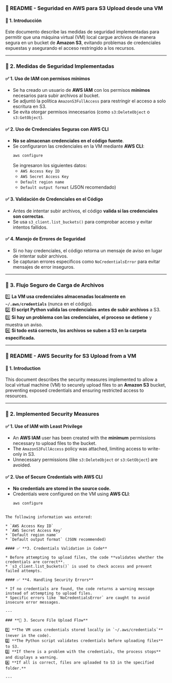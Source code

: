 ### **📌 README - Seguridad en AWS para S3 Upload desde una VM**  

#### **🔹 1. Introducción**  
Este documento describe las medidas de seguridad implementadas para permitir que una máquina virtual (VM) local cargue archivos de manera segura en un bucket de **Amazon S3**, evitando problemas de credenciales expuestas y asegurando el acceso restringido a los recursos.

---

### **🔹 2. Medidas de Seguridad Implementadas**  

#### ✅ **1. Uso de IAM con permisos mínimos**  
- Se ha creado un usuario de **AWS IAM** con los permisos **mínimos** necesarios para subir archivos al bucket.  
- Se adjuntó la política `AmazonS3FullAccess` para restringir el acceso a solo escritura en S3.  
- Se evita otorgar permisos innecesarios (como `s3:DeleteObject` o `s3:GetObject`).

#### ✅ **2. Uso de Credenciales Seguras con AWS CLI**  
- **No se almacenan credenciales en el código fuente**.  
- Se configuraron las credenciales en la VM mediante **AWS CLI**:  
  ```bash
  aws configure
  ```
  Se ingresaron los siguientes datos:
  - `AWS Access Key ID`
  - `AWS Secret Access Key`
  - `Default region name`
  - `Default output format` (JSON recomendado)

#### ✅ **3. Validación de Credenciales en el Código**  
- Antes de intentar subir archivos, el código **valida si las credenciales son correctas**.  
- Se usa `s3_client.list_buckets()` para comprobar acceso y evitar intentos fallidos.  

#### ✅ **4. Manejo de Errores de Seguridad**  
- Si no hay credenciales, el código retorna un mensaje de aviso en lugar de intentar subir archivos.  
- Se capturan errores específicos como `NoCredentialsError` para evitar mensajes de error inseguros.  

---

### **🔹 3. Flujo Seguro de Carga de Archivos**  
1️⃣ **La VM usa credenciales almacenadas localmente en `~/.aws/credentials`** (nunca en el código).  
2️⃣ **El script Python valida las credenciales antes de subir archivos** a S3.  
3️⃣ **Si hay un problema con las credenciales, el proceso se detiene** y muestra un aviso.  
4️⃣ **Si todo está correcto, los archivos se suben a S3 en la carpeta especificada.**  

---

### **📌 README - AWS Security for S3 Upload from a VM**

#### **🔹 1. Introduction**  
This document describes the security measures implemented to allow a local virtual machine (VM) to securely upload files to an **Amazon S3** bucket, preventing exposed credentials and ensuring restricted access to resources.

---

### **🔹 2. Implemented Security Measures**  

#### ✅ **1. Use of IAM with Least Privilege**  
- An **AWS IAM** user has been created with the **minimum** permissions necessary to upload files to the bucket.  
- The `AmazonS3FullAccess` policy was attached, limiting access to write-only in S3.  
- Unnecessary permissions (like `s3:DeleteObject` or `s3:GetObject`) are avoided.

#### ✅ **2. Use of Secure Credentials with AWS CLI**  
- **No credentials are stored in the source code.**  
- Credentials were configured on the VM using **AWS CLI**:  
  ```bash
  aws configure
````

The following information was entered:

* `AWS Access Key ID`
* `AWS Secret Access Key`
* `Default region name`
* `Default output format` (JSON recommended)

#### ✅ **3. Credentials Validation in Code**

* Before attempting to upload files, the code **validates whether the credentials are correct**.
* `s3_client.list_buckets()` is used to check access and prevent failed attempts.

#### ✅ **4. Handling Security Errors**

* If no credentials are found, the code returns a warning message instead of attempting to upload files.
* Specific errors like `NoCredentialsError` are caught to avoid insecure error messages.

---

### **🔹 3. Secure File Upload Flow**

1️⃣ **The VM uses credentials stored locally in `~/.aws/credentials`** (never in the code).
2️⃣ **The Python script validates credentials before uploading files** to S3.
3️⃣ **If there is a problem with the credentials, the process stops** and displays a warning.
4️⃣ **If all is correct, files are uploaded to S3 in the specified folder.**

---


